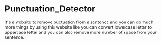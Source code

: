 # Punctuation_Detector
It's a website to remove  puctuation from a sentence and you can do much more things by using this website 
like you can convert lowercase letter to uppercase letter and you can also remove more number of space from your sentence.
